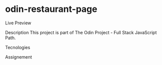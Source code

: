 # odin-restaurant-page


Live Preview


Description
This project is part of The Odin Project - Full Stack JavaScript Path. 


Tecnologies


Assignement

